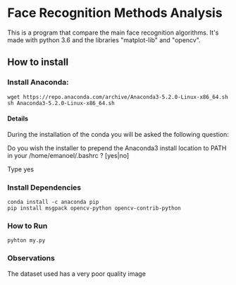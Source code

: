 # Face Recognition Methods Analysis
This is a program that compare the main face recognition algorithms. It's made with python 3.6 and the libraries "matplot-lib" and "opencv".

## How to install

### Install Anaconda:

    wget https://repo.anaconda.com/archive/Anaconda3-5.2.0-Linux-x86_64.sh
    sh Anaconda3-5.2.0-Linux-x86_64.sh 

#### Details

During the installation of the conda you will be asked the following question:

Do you wish the installer to prepend the Anaconda3 install location
to PATH in your /home/emanoel/.bashrc ? [yes|no]

Type yes

### Install Dependencies

    conda install -c anaconda pip
    pip install msgpack opencv-python opencv-contrib-python

### How to Run

    pyhton my.py

### Observations

The dataset used has a very poor quality image
